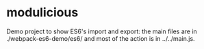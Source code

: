 # modulicious

Demo project to show ES6's import and export: the main files are in ./webpack-es6-demo/es6/ and most of the action is in ../../main.js.

